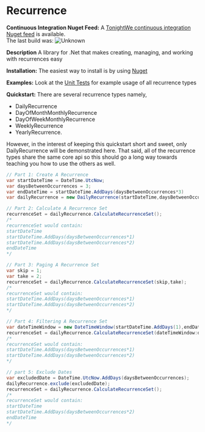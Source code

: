 Recurrence
==========
**Continuous Integration Nuget Feed:**
A [TonightWe continuous integration Nuget feed](https://www.myget.org/feed/Packages/tonightwe) is available.  
The last build was: ![Unknown](https://www.myget.org/BuildSource/Badge/tonightwe?identifier=ee7c91c4-db73-40b9-a342-7d9aca6596de)

**Description**
A library for .Net that makes creating, managing, and working with recurrences easy

**Installation:**
The easiest way to install is by using [Nuget](http://nuget.org/packages/TW.Recurrence/)

**Examples:**
Look at the [Unit Tests](https://github.com/TonightWe/Recurrence/tree/master/Src/TW.Recurrence.Tests.Unit) for example usage of all recurrence types

**Quickstart:**
There are several recurrence types namely,
* DailyRecurrence
* DayOfMonthMonthlyRecurrence
* DayOfWeekMonthlyRecurrence
* WeeklyRecurrence
* YearlyRecurrence.

However, in the interest of keeping this quickstart short and sweet, only DailyRecurrence will be demonstrated here. That said, all of the recurrence types share the same core api so this should go a long way towards teaching you how to use the others as well.

```C#
// Part 1: Create A Recurrence
var startDateTime = DateTime.UtcNow;
var daysBetweenOccurrences = 3;
var endDateTime = startDateTime.AddDays(daysBetweenOccurrences*3)
var dailyRecurrence = new DailyRecurrence(startDateTime,daysBetweenOccurrences,endDateTime);

// Part 2: Calculate A Recurrence Set
recurrenceSet = dailyRecurrence.CalculateRecurrenceSet();
/*
recurrenceSet would contain:
startDateTime
startDateTime.AddDays(daysBetweenOccurrences*1)
startDateTime.AddDays(daysBetweenOccurrences*2)
endDateTime
*/

// Part 3: Paging A Recurrence Set
var skip = 1;
var take = 2;
recurrenceSet = dailyRecurrence.CalculateRecurrenceSet(skip,take);
/*
recurrenceSet would contain:
startDateTime.AddDays(daysBetweenOccurrences*1)
startDateTime.AddDays(daysBetweenOccurrences*2)
*/

// Part 4: Filtering A Recurrence Set
var dateTimeWindow = new DateTimeWindow(startDateTime.AddDays(1),endDateTime.AddDays(-1));
recurrenceSet = dailyRecurrence.CalculateRecurrenceSet(dateTimeWindow:dateTimeWindow);
/*
recurrenceSet would contain:
startDateTime.AddDays(daysBetweenOccurrences*1)
startDateTime.AddDays(daysBetweenOccurrences*2)
*/

// part 5: Exclude Dates
var excludedDate = DateTime.UtcNow.AddDays(daysBetweenOccurrences);
dailyRecurrence.exclude(excludedDate);
recurrenceSet = dailyRecurrence.CalculateRecurrenceSet();
/*
recurrenceSet would contain:
startDateTime
startDateTime.AddDays(daysBetweenOccurrences*2)
endDateTime
*/
```
